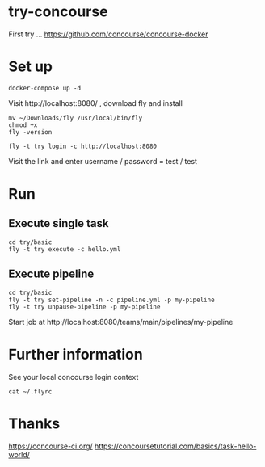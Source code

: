# try-concourse

First try ... https://github.com/concourse/concourse-docker

# Set up

    docker-compose up -d
    
Visit http://localhost:8080/ , download fly and install
    
    mv ~/Downloads/fly /usr/local/bin/fly
    chmod +x
    fly -version
    
    fly -t try login -c http://localhost:8080

Visit the link and enter username / password = test / test

# Run

## Execute single task

    cd try/basic
    fly -t try execute -c hello.yml     

## Execute pipeline

    cd try/basic
    fly -t try set-pipeline -n -c pipeline.yml -p my-pipeline
    fly -t try unpause-pipeline -p my-pipeline

Start job at http://localhost:8080/teams/main/pipelines/my-pipeline
       
# Further information

See your local concourse login context

    cat ~/.flyrc    

# Thanks

https://concourse-ci.org/
https://concoursetutorial.com/basics/task-hello-world/
